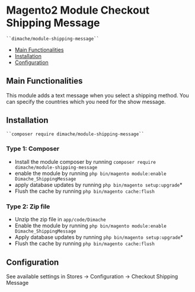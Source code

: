 # Magento2 Module Checkout Shipping Message

    ``dimache/module-shipping-message``

- [Main Functionalities](#markdown-header-main-functionalities)
- [Installation](#markdown-header-installation)
- [Configuration](#markdown-header-configuration)


## Main Functionalities
This module adds a text message when you select a shipping method. You can specify the countries which you need for the show message.

## Installation
    ``composer require dimache/module-shipping-message``

### Type 1: Composer

- Install the module composer by running `composer require dimache/module-shipping-message`
- enable the module by running `php bin/magento module:enable Dimache_ShippingMessage`
- apply database updates by running `php bin/magento setup:upgrade`\*
- Flush the cache by running `php bin/magento cache:flush`

### Type 2: Zip file

- Unzip the zip file in `app/code/Dimache`
- Enable the module by running `php bin/magento module:enable Dimache_ShippingMessage`
- Apply database updates by running `php bin/magento setup:upgrade`\*
- Flush the cache by running `php bin/magento cache:flush`



## Configuration
See available settings in Stores -> Configuration -> Checkout Shipping Message
